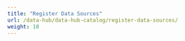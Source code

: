 ```yaml
---
title: "Register Data Sources"
url: /data-hub/data-hub-catalog/register-data-sources/
weight: 10
---
```


